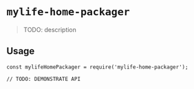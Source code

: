 # `mylife-home-packager`

> TODO: description

## Usage

```
const mylifeHomePackager = require('mylife-home-packager');

// TODO: DEMONSTRATE API
```
